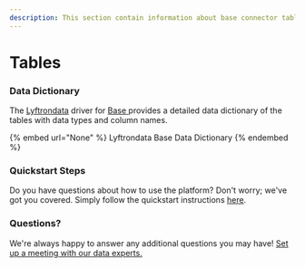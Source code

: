 ```yaml
---
description: This section contain information about base connector tables information
---
```


# Tables

### Data Dictionary

The [Lyftrondata](https://www.lyftrondata.com/) driver for [Base](None/)[ ](https://www.lyftrondata.com/integration/base/)provides a detailed data dictionary of the tables with data types and column names.

{% embed url="None" %}
Lyftrondata Base Data Dictionary
{% endembed %}

### Quickstart Steps

Do you have questions about how to use the platform? Don't worry; we've got you covered. Simply follow the quickstart instructions [here](../README.md).

### Questions? <a href="#questions" id="questions"></a>

We're always happy to answer any additional questions you may have! [Set up a meeting with our data experts.](https://www.lyftrondata.com/book-a-meeting/)

